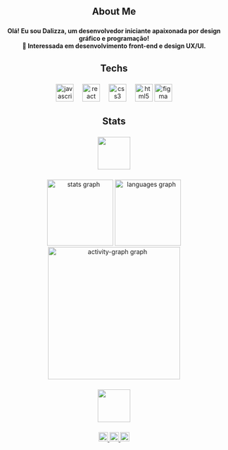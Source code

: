 <h2 align="center">About Me</h2>

###

<h4 align="center">Olá! Eu sou Dalizza, um desenvolvedor iniciante apaixonada por design gráfico e programação! <br/>🚀 Interessada em desenvolvimento front-end e design UX/UI.</h4>

###

<h2 align="center">Techs</h2>

###

<div align="center">
  <img src="https://cdn3d.iconscout.com/3d/free/thumb/free-javascript-3d-icon-download-in-png-blend-fbx-gltf-file-formats--logo-language-programming-pack-logos-icons-5453022.png?f=webp" height="40" alt="javascript logo"  />
  <img width="12" />
  <img src="https://cdn.jsdelivr.net/gh/devicons/devicon/icons/react/react-original.svg" height="40" alt="react logo"  />
  <img width="12" />
  <img src="https://cdn.jsdelivr.net/gh/devicons/devicon/icons/css3/css3-original.svg" height="40" alt="css3 logo"  />
  <img width="12" />
  <img src="https://cdn.jsdelivr.net/gh/devicons/devicon/icons/html5/html5-original.svg" height="40" alt="html5 logo"  />
  <img src="https://static.vecteezy.com/system/resources/previews/032/050/117/non_2x/3d-figma-icon-free-png.png" height="40" alt="figma logo"  />
  
</div>

###

<h2 align="center">Stats</h2>

###

<div align="center">
  <img height="74" src="https://media.tenor.com/7tufRKOZmaQAAAAi/kubbi-chiptune.gif"  />
</div>

###

<div align="center">
  <img src="https://github-readme-stats.vercel.app/api?username=dalizza&hide_title=false&hide_rank=false&show_icons=true&include_all_commits=true&count_private=true&disable_animations=false&theme=synthwave&locale=en&hide_border=false&order=1" height="150" alt="stats graph"  />
  <img src="https://github-readme-stats.vercel.app/api/top-langs?username=dalizza&locale=en&hide_title=false&layout=compact&card_width=320&langs_count=5&theme=synthwave&hide_border=false&order=2" height="150" alt="languages graph"  />
  <img src="https://github-readme-activity-graph.vercel.app/graph?username=dalizza&radius=16&theme=material-palenight&area=true&order=5" height="300" alt="activity-graph graph"  />
</div>

###

<div align="center">
  <img height="74" src="https://media.tenor.com/7tufRKOZmaQAAAAi/kubbi-chiptune.gif"  />
</div>

###

<div align="center">
  <a href="https://www.linkedin.com/in/cosmodalizza/" target="_blank">
    <img src="https://img.shields.io/static/v1?message=LinkedIn&logo=linkedin&label=&color=0077B5&logoColor=white&labelColor=&style=for-the-badge" height="21" alt="linkedin logo"  />
  </a>
  <a href="mypkaydalizza" target="_blank">
    <img src="https://img.shields.io/static/v1?message=Discord&logo=discord&label=&color=7289DA&logoColor=white&labelColor=&style=for-the-badge" height="21" alt="discord logo"  />
  </a>
  <a href="https://www.instagram.com/leodalizzart/?hl=fr" target="_blank">
    <img src="https://img.shields.io/static/v1?message=Instagram&logo=instagram&label=&color=E4405F&logoColor=white&labelColor=&style=for-the-badge" height="21" alt="instagram logo"  />
  </a>
</div>

###
